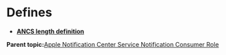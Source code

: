 # Defines

-   **[ANCS length definition](GUID-857A9743-B541-44CF-A45D-5715D805448F.md)**  


**Parent topic:**[Apple Notification Center Service Notification Consumer Role](GUID-1D0F82FC-4CBE-44C4-BD3D-80C0E5A55022.md)

